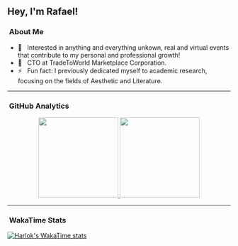 ## Hey, I'm Rafael!

###  &nbsp;About Me

- 🤔 &nbsp; Interested in anything and everything unkown, real and virtual events that contribute to my personal and professional growth!
- 💼 &nbsp; CTO at TradeToWorld Marketplace Corporation.
- ⚡️ &nbsp; Fun fact: I previously dedicated myself to academic research, focusing on the fields of Aesthetic and Literature.

---

###  &nbsp;GitHub Analytics

<p align="center">
<a href="https://github.com/rafaelranery">
  <img height="180em" src="https://github-readme-stats-eight-theta.vercel.app/api?username=rafaelranery&show_icons=true&theme=buefy&include_all_commits=true&count_private=true"/>
  <img height="180em" src="https://github-readme-stats-eight-theta.vercel.app/api/top-langs/?username=rafaelranery&layout=compact&langs_count=8&theme=buefy"/>
</a>
</p>

---

### &nbsp;WakaTime Stats

[![Harlok's WakaTime stats](https://github-readme-stats.vercel.app/api/wakatime?username=rafaelrapnery)](https://github.com/anuraghazra/github-readme-stats)
